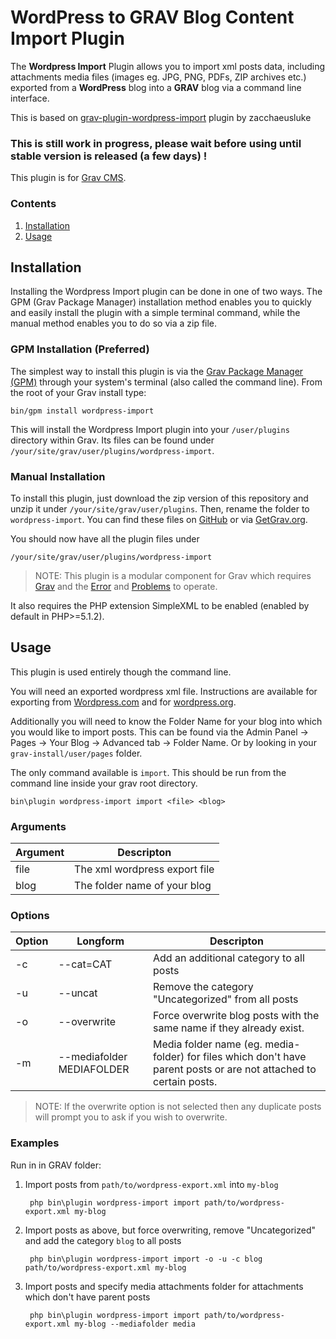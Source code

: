 # WordPress to GRAV Blog Content Import Plugin

The **Wordpress Import** Plugin allows you to import xml posts data, including attachments media files (images eg. JPG, PNG, PDFs, ZIP archives etc.) exported from a **WordPress** blog into a **GRAV** blog via a command line interface.

This is based on [grav-plugin-wordpress-import](https://github.com/zacchaeusluke/grav-plugin-wordpress-import) plugin by zacchaeusluke
###  This is still work in progress, please wait before using  until stable version is released (a few days) !

This plugin is for [Grav CMS](http://github.com/getgrav/grav).

### Contents
1. [Installation](#installation)
2. [Usage](#usage)

## Installation

Installing the Wordpress Import plugin can be done in one of two ways. The GPM (Grav Package Manager) installation method enables you to quickly and easily install the plugin with a simple terminal command, while the manual method enables you to do so via a zip file.

### GPM Installation (Preferred)

The simplest way to install this plugin is via the [Grav Package Manager (GPM)](http://learn.getgrav.org/advanced/grav-gpm) through your system's terminal (also called the command line).  From the root of your Grav install type:

    bin/gpm install wordpress-import

This will install the Wordpress Import plugin into your `/user/plugins` directory within Grav. Its files can be found under `/your/site/grav/user/plugins/wordpress-import`.

### Manual Installation

To install this plugin, just download the zip version of this repository and unzip it under `/your/site/grav/user/plugins`. Then, rename the folder to `wordpress-import`. You can find these files on [GitHub](https://github.com/zacchaeus/grav-plugin-wordpress-import) or via [GetGrav.org](http://getgrav.org/downloads/plugins#extras).

You should now have all the plugin files under

    /your/site/grav/user/plugins/wordpress-import

> NOTE: This plugin is a modular component for Grav which requires [Grav](http://github.com/getgrav/grav) and the [Error](https://github.com/getgrav/grav-plugin-error) and [Problems](https://github.com/getgrav/grav-plugin-problems) to operate.

It also requires the PHP extension SimpleXML to be enabled (enabled by default in PHP>=5.1.2).

## Usage

This plugin is used entirely though the command line.

You will need an exported wordpress xml file. Instructions are available for exporting from   [Wordpress.com](https://support.wordpress.com/export/) and for [wordpress.org](https://codex.wordpress.org/Tools_Export_Screen).

Additionally you will need to know the Folder Name for your blog into which you would like to import posts. This can be found via the Admin Panel -> Pages -> Your Blog -> Advanced tab -> Folder Name. Or by looking in your `grav-install/user/pages` folder.

The only command available is `import`. This should be run from the command line inside your grav root directory.

    bin\plugin wordpress-import import <file> <blog>

### Arguments

| Argument | Descripton |
|------|-------------------------------|
| file | The xml wordpress export file |
| blog | The folder name of your blog |

### Options
| Option | Longform         | Descripton |
|--------|-------------|----------------------|
| -c | --cat=CAT | Add an additional category to all posts |
| -u | --uncat | Remove the category "Uncategorized" from all posts |
| -o | --overwrite |Force overwrite blog posts with the same name if they already exist.
| -m | --mediafolder MEDIAFOLDER | Media folder name (eg. media-folder) for files which don't have parent posts or are not attached to certain posts. |

> NOTE: If the overwrite option is not selected then any duplicate posts will prompt you to ask if you wish to overwrite.

### Examples

Run in in GRAV folder:

1. Import posts from `path/to/wordpress-export.xml` into `my-blog`

        php bin\plugin wordpress-import import path/to/wordpress-export.xml my-blog

2. Import posts as above, but force overwriting, remove "Uncategorized" and add the category `blog` to all posts

        php bin\plugin wordpress-import import -o -u -c blog path/to/wordpress-export.xml my-blog
        
3. Import posts and specify media attachments folder for attachments which don't have parent posts 
      
        php bin\plugin wordpress-import import path/to/wordpress-export.xml my-blog --mediafolder media
